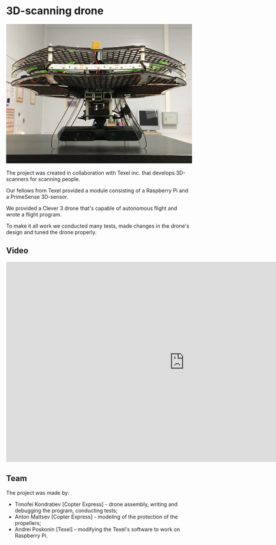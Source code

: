 # 3D-scanning drone

<img src="../assets/3d_drone_1.jpg" title="3D-scanning drone">

The project was created in collaboration with Texel inc. that develops 3D-scanners for scanning people.

Our fellows from Texel provided a module consisting of a Raspberry Pi and a PrimeSense 3D-sensor.

We provided a Clever 3 drone that's capable of autonomous flight and wrote a flight program.

To make it all work we conducted many tests, made changes in the drone's design and tuned the drone properly.

## Video

<iframe width="966" height="543" src="https://www.youtube.com/embed/aqBION3TVhg" frameborder="0" allow="accelerometer; autoplay; encrypted-media; gyroscope; picture-in-picture" allowfullscreen></iframe>

## Team

The project was made by:

* Timofei Kondratiev [Copter Express] - drone assembly, writing and debugging the program, conducting tests;
* Anton Maltsev [Copter Express] - modeling of the protection of the propellers;
* Andrei Poskonin [Texel] - modifying the Texel's software to work on Raspberry Pi.

